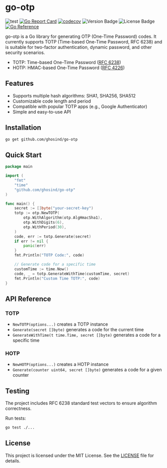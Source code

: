 # go-otp

![test](https://github.com/ghosind/go-otp/workflows/test/badge.svg)
[![Go Report Card](https://goreportcard.com/badge/github.com/ghosind/go-otp)](https://goreportcard.com/report/github.com/ghosind/go-otp)
[![codecov](https://codecov.io/gh/ghosind/go-otp/branch/main/graph/badge.svg)](https://codecov.io/gh/ghosind/go-otp)
![Version Badge](https://img.shields.io/github/v/release/ghosind/go-otp)
![License Badge](https://img.shields.io/github/license/ghosind/go-otp)
[![Go Reference](https://pkg.go.dev/badge/github.com/ghosind/go-otp.svg)](https://pkg.go.dev/github.com/ghosind/go-otp)

go-otp is a Go library for generating OTP (One-Time Password) codes. It currently supports TOTP (Time-based One-Time Password, RFC 6238) and is suitable for two-factor authentication, dynamic password, and other security scenarios.

- TOTP: Time-based One-Time Password ([RFC 6238](https://tools.ietf.org/html/rfc6238))
- HOTP: HMAC-based One-Time Password ([RFC 4226](https://tools.ietf.org/html/rfc4226))

## Features

- Supports multiple hash algorithms: SHA1, SHA256, SHA512
- Customizable code length and period
- Compatible with popular TOTP apps (e.g., Google Authenticator)
- Simple and easy-to-use API

## Installation

```bash
go get github.com/ghosind/go-otp
```

## Quick Start

```go
package main

import (
	"fmt"
	"time"
	"github.com/ghosind/go-otp"
)

func main() {
	secret := []byte("your-secret-key")
	totp := otp.NewTOTP(
		otp.WithAlgorithm(otp.AlgHmacSha1),
		otp.WithDigits(6),
		otp.WithPeriod(30),
	)
	code, err := totp.Generate(secret)
	if err != nil {
		panic(err)
	}
	fmt.Println("TOTP Code:", code)

	// Generate code for a specific time
	customTime := time.Now()
	code, _ = totp.GenerateWithTime(customTime, secret)
	fmt.Println("Custom Time TOTP:", code)
}
```

## API Reference

### TOTP

- `NewTOTP(options...)` creates a TOTP instance
- `Generate(secret []byte)` generates a code for the current time
- `GenerateWithTime(t time.Time, secret []byte)` generates a code for a specific time

### HOTP

- `NewHOTP(options...)` creates a HOTP instance
- `Generate(counter uint64, secret []byte)` generates a code for a given counter

## Testing

The project includes RFC 6238 standard test vectors to ensure algorithm correctness.

Run tests:

```bash
go test ./...
```

## License

This project is licensed under the MIT License. See the [LICENSE](LICENSE) file for details.
